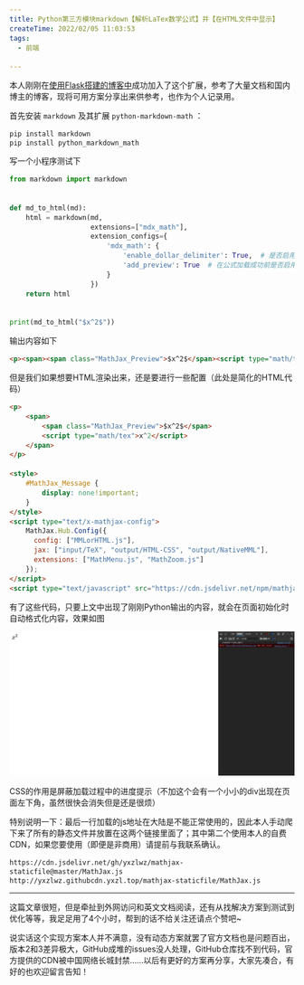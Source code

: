 ```yaml
---
title: Python第三方模块markdown【解析LaTex数学公式】并【在HTML文件中显示】
createTime: 2022/02/05 11:03:53
tags:
  - 前端

---
```


本人刚刚在[使用Flask搭建的博客中](https://blog.yixiangzhilv.com/article)成功加入了这个扩展，参考了大量文档和国内博主的博客，现将可用方案分享出来供参考，也作为个人记录用。

首先安装 `markdown` 及其扩展 `python-markdown-math` ：

```shell
pip install markdown
pip install python_markdown_math
```

写一个小程序测试下

```python
from markdown import markdown


def md_to_html(md):
    html = markdown(md,
                    extensions=["mdx_math"],
                    extension_configs={
                        'mdx_math': {
                            'enable_dollar_delimiter': True,  # 是否启用单美元符号（默认只启用双美元）
                            'add_preview': True  # 在公式加载成功前是否启用预览（默认不启用）
                        }
                    })
    return html


print(md_to_html("$x^2$"))
```

输出内容如下

```html
<p><span><span class="MathJax_Preview">$x^2$</span><script type="math/tex">x^2</script></span></p>
```

但是我们如果想要HTML渲染出来，还是要进行一些配置（此处是简化的HTML代码）

```html
<p>
    <span>
    	<span class="MathJax_Preview">$x^2$</span>
        <script type="math/tex">x^2</script>
    </span>
</p>

<style>
    #MathJax_Message {
        display: none!important;
    }
</style>
<script type="text/x-mathjax-config">
    MathJax.Hub.Config({
      config: ["MMLorHTML.js"],
      jax: ["input/TeX", "output/HTML-CSS", "output/NativeMML"],
      extensions: ["MathMenu.js", "MathZoom.js"]
    });
</script>
<script type="text/javascript" src="https://cdn.jsdelivr.net/npm/mathjax@2/MathJax.js?config=TeX-MML-AM_CHTML"></script>
```

有了这些代码，只要上文中出现了刚刚Python输出的内容，就会在页面初始化时自动格式化内容，效果如图

![](../images/4809f9708e013f9e1cb1620144676473.png)

CSS的作用是屏蔽加载过程中的进度提示（不加这个会有一个小小的div出现在页面左下角，虽然很快会消失但是还是很烦）

特别说明一下：最后一行加载的js地址在大陆是不能正常使用的，因此本人手动爬下来了所有的静态文件并放置在这两个链接里面了；其中第二个使用本人的自费CDN，如果您要使用（即便是非商用）请提前与我联系确认。

```text
https://cdn.jsdelivr.net/gh/yxzlwz/mathjax-staticfile@master/MathJax.js
http://yxzlwz.githubcdn.yxzl.top/mathjax-staticfile/MathJax.js
```

---

这篇文章很短，但是牵扯到外网访问和英文文档阅读，还有从找解决方案到测试到优化等等，我足足用了4个小时，帮到的话不给关注还请点个赞吧~

说实话这个实现方案本人并不满意，没有动态方案就罢了官方文档也是问题百出，版本2和3差异极大，GitHub成堆的issues没人处理，GitHub仓库找不到代码，官方提供的CDN被中国网络长城封禁……以后有更好的方案再分享，大家先凑合，有好的也欢迎留言告知！
